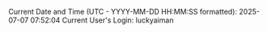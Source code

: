 Current Date and Time (UTC - YYYY-MM-DD HH:MM:SS formatted): 2025-07-07 07:52:04
Current User's Login: luckyaiman
